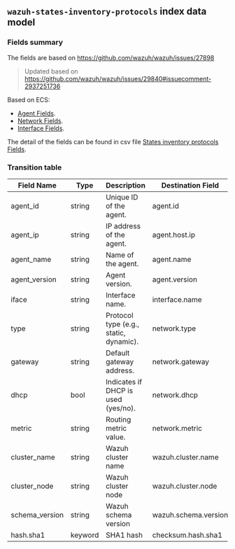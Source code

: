 ## `wazuh-states-inventory-protocols` index data model

### Fields summary

The fields are based on https://github.com/wazuh/wazuh/issues/27898

> Updated based on https://github.com/wazuh/wazuh/issues/29840#issuecomment-2937251736

Based on ECS:

- [Agent Fields](https://www.elastic.co/guide/en/ecs/current/ecs-agent.html).
- [Network Fields](https://www.elastic.co/guide/en/ecs/current/ecs-network.html).
- [Interface Fields](https://www.elastic.co/guide/en/ecs/current/ecs-interface.html).

The detail of the fields can be found in csv file [States inventory protocols Fields](fields.csv).

### Transition table

| Field Name     | Type    | Description                            | Destination Field    | Custom |
|----------------|---------|----------------------------------------|----------------------|--------|
| agent_id       | string  | Unique ID of the agent.                | agent.id             | FALSE  |
| agent_ip       | string  | IP address of the agent.               | agent.host.ip        | TRUE   |
| agent_name     | string  | Name of the agent.                     | agent.name           | FALSE  |
| agent_version  | string  | Agent version.                         | agent.version        | FALSE  |
| iface          | string  | Interface name.                        | interface.name       | FALSE  |
| type           | string  | Protocol type (e.g., static, dynamic). | network.type         | FALSE  |
| gateway        | string  | Default gateway address.               | network.gateway      | TRUE   |
| dhcp           | bool    | Indicates if DHCP is used (yes/no).    | network.dhcp         | TRUE   |
| metric         | string  | Routing metric value.                  | network.metric       | TRUE   |
| cluster_name   | string  | Wazuh cluster name                     | wazuh.cluster.name   | TRUE   |
| cluster_node   | string  | Wazuh cluster node                     | wazuh.cluster.node   | TRUE   |
| schema_version | string  | Wazuh schema version                   | wazuh.schema.version | TRUE   |
| hash.sha1      | keyword | SHA1 hash                              | checksum.hash.sha1   | TRUE   |
